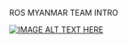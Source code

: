 ROS MYANMAR TEAM
INTRO


[![IMAGE ALT TEXT HERE](https://github.com/GreenGhostMan/two_robot_arm/two_arm.png)](https://www.youtube.com/watch?v=iTVKuR4HmAk&feature=youtu.be)
